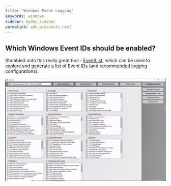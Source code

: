```yaml
---
title: "Windows Event Logging"
keywords: windows
sidebar: mydoc_sidebar
permalink: adv_winevents.html
---
```


## Which Windows Event IDs should be enabled?
Stumbled onto this really great tool - <a alt='eventlist' href='https://github.com/miriamxyra/EventList'>EventList</a>, which can be used to explore and generate a list of Event IDs (and recommended logging configurations).

![1a](https://github.com/ko-sharon/AzSentinel/blob/gh-pages/images/adv/EventList.png?raw=true)
